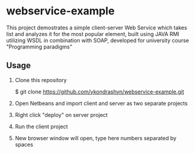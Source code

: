# webservice-example
This project demostrates a simple client-server Web Service which takes list and analyzes it for the most popular element, built using JAVA RMI utilizing WSDL in combination with SOAP, developed for university course "Programming paradigms"
## Usage
1. Clone this repository

    $ git clone https://github.com/ykondrashyn/webservice-example.git

2. Open Netbeans and import client and server as two separate projects

3. Right click "deploy" on server project

4. Run the client project

5. New browser window will open, type here numbers separated by spaces
